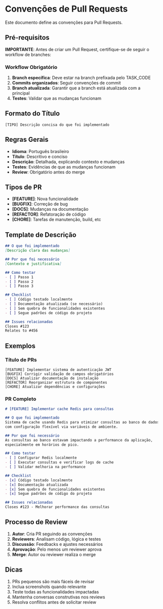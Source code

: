 # Convenções de Pull Requests

Este documento define as convenções para Pull Requests.

## Pré-requisitos

**IMPORTANTE**: Antes de criar um Pull Request, certifique-se de seguir o workflow de branches:

### Workflow Obrigatório
1. **Branch específica**: Deve estar na branch prefixada pelo TASK_CODE
2. **Commits organizados**: Seguir convenções de commit
3. **Branch atualizada**: Garantir que a branch está atualizada com a principal
4. **Testes**: Validar que as mudanças funcionam

## Formato do Título

```
[TIPO] Descrição concisa do que foi implementado
```

## Regras Gerais

- **Idioma**: Português brasileiro
- **Título**: Descritivo e conciso
- **Descrição**: Detalhada, explicando contexto e mudanças
- **Testes**: Evidências de que as mudanças funcionam
- **Review**: Obrigatório antes do merge

## Tipos de PR

- **[FEATURE]**: Nova funcionalidade
- **[BUGFIX]**: Correção de bug
- **[DOCS]**: Mudanças na documentação
- **[REFACTOR]**: Refatoração de código
- **[CHORE]**: Tarefas de manutenção, build, etc

## Template de Descrição

```markdown
## O que foi implementado
[Descrição clara das mudanças]

## Por que foi necessário
[Contexto e justificativa]

## Como testar
- [ ] Passo 1
- [ ] Passo 2
- [ ] Passo 3

## Checklist
- [ ] Código testado localmente
- [ ] Documentação atualizada (se necessário)
- [ ] Sem quebra de funcionalidades existentes
- [ ] Segue padrões de código do projeto

## Issues relacionadas
Closes #123
Relates to #456
```

## Exemplos

### Título de PRs
```
[FEATURE] Implementar sistema de autenticação JWT
[BUGFIX] Corrigir validação de campos obrigatórios
[DOCS] Atualizar documentação de instalação
[REFACTOR] Reorganizar estrutura de componentes
[CHORE] Atualizar dependências e configurações
```

### PR Completo
```markdown
# [FEATURE] Implementar cache Redis para consultas

## O que foi implementado
Sistema de cache usando Redis para otimizar consultas ao banco de dados,
com configuração flexível via variáveis de ambiente.

## Por que foi necessário
As consultas ao banco estavam impactando a performance da aplicação,
especialmente em horários de pico.

## Como testar
- [ ] Configurar Redis localmente
- [ ] Executar consultas e verificar logs de cache
- [ ] Validar melhoria na performance

## Checklist
- [x] Código testado localmente
- [x] Documentação atualizada
- [x] Sem quebra de funcionalidades existentes
- [x] Segue padrões de código do projeto

## Issues relacionadas
Closes #123 - Melhorar performance das consultas
```

## Processo de Review

1. **Autor**: Cria PR seguindo as convenções
2. **Reviewers**: Analisam código, lógica e testes
3. **Discussão**: Feedbacks e ajustes necessários
4. **Aprovação**: Pelo menos um reviewer aprova
5. **Merge**: Autor ou reviewer realiza o merge

## Dicas

1. PRs pequenos são mais fáceis de revisar
2. Inclua screenshots quando relevante
3. Teste todas as funcionalidades impactadas
4. Mantenha conversas construtivas nos reviews
5. Resolva conflitos antes de solicitar review